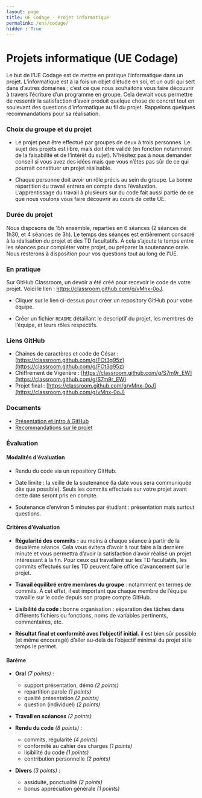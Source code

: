 ```yaml
---
layout: page
title: UE Codage - Projet informatique
permalink: /ens/codage/
hidden : True
---
```




# Projets informatique (UE Codage)

Le but de l’UE Codage est de mettre en pratique l’informatique dans un projet. L’informatique est à la fois un objet d’étude en soi, et un outil qui sert dans d’autres domaines ; c’est ce que nous souhaitons vous faire découvrir à travers l’écriture d’un programme en groupe. Cela devrait vous permettre de ressentir la satisfaction d’avoir produit quelque chose de concret tout en soulevant des questions d’informatique au fil du projet. Rappelons quelques recommandations pour sa réalisation.

### Choix du groupe et du projet


-   Le projet peut être effectué par groupes de deux à trois personnes. Le sujet des projets est libre, mais doit être validé (en fonction notamment de la faisabilité et de l’intérêt du sujet). N’hésitez pas à nous demander conseil si vous avez des idées mais que vous n’êtes pas sûr de ce qui pourrait constituer un projet réalisable.

-   Chaque personne doit avoir un rôle précis au sein du groupe. La bonne répartition du travail entrera en compte dans l’évaluation. L’apprentissage du travail à plusieurs sur du code fait aussi partie de ce que nous voulons vous faire découvrir au cours de cette UE.

### Durée du projet


Nous disposons de 15h ensemble, reparties en 6 séances (2 séances de 1h30, et 4 séances de 3h). Le temps des séances est entièrement consacré à la réalisation du projet et des TD facultatifs. À cela s’ajoute le temps entre les séances pour compléter votre projet, ou préparer la soutenance orale. Nous resterons à disposition pour vos questions tout au long de l’UE.

### En pratique

Sur GitHub Classroom, un devoir a été créé pour recevoir le code de votre projet. Voici le lien : <https://classroom.github.com/g/vMnx-0oJ>.

-   Cliquer sur le lien ci-dessus pour créer un repository GitHub pour votre équipe.

-   Créer un fichier `README` détaillant le descriptif du projet, les membres de l’équipe, et leurs rôles respectifs.

### Liens GitHub

- Chaines de caractères et code de César : [https://classroom.github.com/g/FOt3g95z](https://classroom.github.com/g/FOt3g95z)
- Chiffrement de Vigenère : [https://classroom.github.com/g/S7m9r_EW](https://classroom.github.com/g/S7m9r_EW)
- Projet final : [https://classroom.github.com/g/vMnx-0oJ](https://classroom.github.com/g/vMnx-0oJ)

### Documents

* [Présentation et intro à GitHub](../../ens/L1/info/presentation_UE_codage.pdf)
* [Recommandations sur le projet](../../ens/L1/info/projet-recommandations.pdf)


### Évaluation

#### Modalités d'évaluation

-   Rendu du code via un repository GitHub.

-   Date limite : la veille de la soutenance (la date vous sera communiquée dès que possible). Seuls les commits effectués sur votre projet avant cette date seront pris en compte.

-   Soutenance d’environ 5 minutes par étudiant : présentation mais surtout questions.

#### Critères d’évaluation


-   **Régularité des commits :** au moins à chaque séance à partir de la deuxième séance. Cela vous évitera d’avoir à tout faire à la dernière minute et vous permettra d’avoir la satisfaction d’avoir réalisé un projet intéressant à la fin. Pour ceux qui travaillent sur les TD facultatifs, les commits effectués sur les TD peuvent faire office d’avancement sur le projet.

-   **Travail équilibré entre membres du groupe** : notamment en termes de commits. À cet effet, il est important que chaque membre de l’équipe travaille sur le code depuis son propre compte GitHub.

-   **Lisibilité du code :** bonne organisation : séparation des tâches dans différents fichiers ou fonctions, noms de variables pertinents, commentaires, etc.

-   **Résultat final et conformité avec l’objectif initial.** il est bien sûr possible (et même encouragé) d’aller au-delà de l’objectif minimal du projet si le temps le permet.

#### Barême

- **Oral** *(7 points)* : 
    * support présentation, démo *(2 points)*
	* repartition parole *(1 points)*
	* qualité présentation *(2 points)*
	* question (individuel) *(2 points)*

- **Travail en scéances** *(2 points)*

- **Rendu du code** *(8 points)* :
	* commits, régularité *(4 points)*
	* conformité au cahier des charges *(1 points)*
	* lisibilité du code *(1 points)*
	* contribution personnelle *(2 points)*

- **Divers** *(3 points)* :
	* assiduité, ponctualité *(2 points)*
	* bonus appréciation générale *(1 points)*